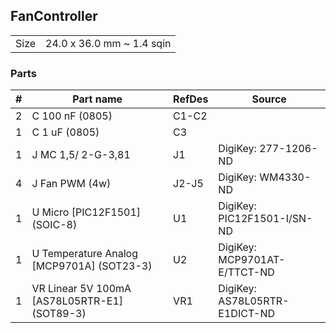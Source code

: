## FanController

|      |                           |
|------|---------------------------|
| Size | 24.0 x 36.0 mm ~ 1.4 sqin |


### Parts

|  # | Part name                                    | RefDes  | Source                                                                            |
|---:|----------------------------------------------|---------|-----------------------------------------------------------------------------------|
|  2 | C 100 nF (0805)                              | C1-C2   |                                                                                   |
|  1 | C 1 uF (0805)                                | C3      |                                                                                   |
|  1 | J MC 1,5/ 2-G-3,81                           | J1      | DigiKey: 277-1206-ND                                                              |
|  4 | J Fan PWM (4w)                               | J2-J5   | DigiKey: WM4330-ND                                                                |
|  1 | U Micro [PIC12F1501] (SOIC-8)                | U1      | DigiKey: PIC12F1501-I/SN-ND                                                       |
|  1 | U Temperature Analog [MCP9701A] (SOT23-3)    | U2      | DigiKey: MCP9701AT-E/TTCT-ND                                                      |
|  1 | VR Linear 5V 100mA [AS78L05RTR-E1] (SOT89-3) | VR1     | DigiKey: AS78L05RTR-E1DICT-ND                                                     |
